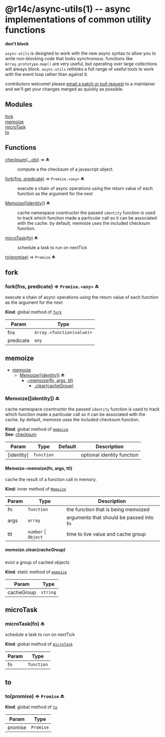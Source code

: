 # @r14c/async-utils(1) -- async implementations of common utility functions

**don't block**

`async-utils` is designed to work with the new async syntax to allow you to write non-blocking
code that looks synchronous. functions like `Array.prototype.map()` are very useful, but
operating over large collections will always block. `async-utils` rethinks a full range of
useful tools to work *with* the event loop rather than against it.

contributors welcome! please [email a patch or pull request](https://git-send-email.io/) to a
maintainer and we'll get your changes merged as quickly as possible.

## Modules

<dl>
<dt><a href="#module_fork">fork</a></dt>
<dd></dd>
<dt><a href="#module_memoize">memoize</a></dt>
<dd></dd>
<dt><a href="#module_microTask">microTask</a></dt>
<dd></dd>
<dt><a href="#module_to">to</a></dt>
<dd></dd>
</dl>

## Functions

<dl>
<dt><a href="#exp_module_checksum--checksum">checksum(...obj)</a> ⇒ ⏏</dt>
<dd><p>compute a the checksum of a javascript object.</p>
</dd>
<dt><a href="#exp_module_fork--fork">fork(fns, predicate)</a> ⇒ <code>Promise.&lt;any&gt;</code> ⏏</dt>
<dd><p>execute a chain of async operations using the return value of each function
as the argument for the next</p>
</dd>
<dt><a href="#exp_module_memoize--Memoize">Memoize([identity])</a> ⏏</dt>
<dd><p>cache namespace cosntructor
the passed <code>identity</code> function is used to track which function made a
particular call so it can be associated with the cache. by default, memoize
uses the included checksum function.</p>
</dd>
<dt><a href="#exp_module_microTask--microTask">microTask(fn)</a> ⏏</dt>
<dd><p>schedule a task to run on nextTick</p>
</dd>
<dt><a href="#exp_module_to--to">to(promise)</a> ⇒ <code>Promise</code> ⏏</dt>
<dd></dd>
</dl>

<a name="module_fork"></a>

## fork
<a name="exp_module_fork--fork"></a>

### fork(fns, predicate) ⇒ <code>Promise.&lt;any&gt;</code> ⏏
execute a chain of async operations using the return value of each function
as the argument for the next

**Kind**: global method of [<code>fork</code>](#module_fork)  

| Param | Type |
| --- | --- |
| fns | <code>Array.&lt;function(value)&gt;</code> | 
| predicate | <code>any</code> | 

<a name="module_memoize"></a>

## memoize

* [memoize](#module_memoize)
    * [Memoize([identity])](#exp_module_memoize--Memoize) ⏏
        * [~memoize(fn, args, ttl)](#module_memoize--Memoize..memoize)
            * [.clear(cacheGroup)](#module_memoize--Memoize..memoize.clear)

<a name="exp_module_memoize--Memoize"></a>

### Memoize([identity]) ⏏
cache namespace cosntructor
the passed `identity` function is used to track which function made a
particular call so it can be associated with the cache. by default, memoize
uses the included checksum function.

**Kind**: global method of [<code>memoize</code>](#module_memoize)  
**See**: [checksum](#exp_module_checksum--checksum)  

| Param | Type | Default | Description |
| --- | --- | --- | --- |
| [identity] | <code>function</code> | <code></code> | optional identity function |

<a name="module_memoize--Memoize..memoize"></a>

#### Memoize~memoize(fn, args, ttl)
cache the result of a function call in memory.

**Kind**: inner method of [<code>Memoize</code>](#exp_module_memoize--Memoize)  

| Param | Type | Description |
| --- | --- | --- |
| fn | <code>function</code> | the function that is being memoized |
| args | <code>array</code> | arguments that should be passed into fn |
| ttl | <code>number</code> \| <code>Object</code> | time to live value and cache group |

<a name="module_memoize--Memoize..memoize.clear"></a>

##### memoize.clear(cacheGroup)
evict a group of cached objects

**Kind**: static method of [<code>memoize</code>](#module_memoize--Memoize..memoize)  

| Param | Type |
| --- | --- |
| cacheGroup | <code>string</code> | 

<a name="module_microTask"></a>

## microTask
<a name="exp_module_microTask--microTask"></a>

### microTask(fn) ⏏
schedule a task to run on nextTick

**Kind**: global method of [<code>microTask</code>](#module_microTask)  

| Param | Type |
| --- | --- |
| fn | <code>function</code> | 

<a name="module_to"></a>

## to
<a name="exp_module_to--to"></a>

### to(promise) ⇒ <code>Promise</code> ⏏
**Kind**: global method of [<code>to</code>](#module_to)  

| Param | Type |
| --- | --- |
| promise | <code>Promise</code> | 

